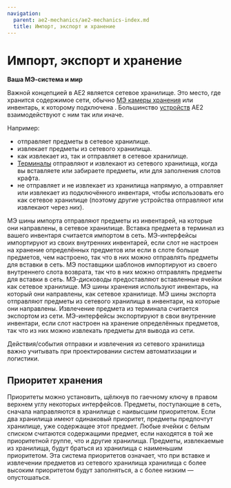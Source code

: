 ```yaml
---
navigation:
  parent: ae2-mechanics/ae2-mechanics-index.md
  title: Импорт, экспорт и хранение
---
```


# Импорт, экспорт и хранение

**Ваша МЭ-система и мир**

Важной концепцией в AE2 является сетевое хранилище. Это место, где хранится содержимое сети, обычно [МЭ камеры хранения](../items-blocks-machines/storage_cells.md) или инвентарь, к которому подключена <ItemLink id="storage_bus" />. Большинство [устройств](../ae2-mechanics/devices.md) AE2 взаимодействуют с ним так или иначе.

Например:

* <ItemLink id="import_bus" /> отправляет предметы в сетевое хранилище.
* <ItemLink id="export_bus" /> извлекает предметы из сетевого хранилища.
* <ItemLink id="interface" /> как извлекает из, так и отправляет в сетевое хранилище.
* [Терминалы](../items-blocks-machines/terminals.md) отправляют и извлекают из сетевого хранилища, когда вы вставляете или забираете предметы, или для заполнения слотов крафта.
* <ItemLink id="storage_bus" /> не отправляет и не извлекает из хранилища напрямую, а отправляет или извлекает из подключённого инвентаря, чтобы использовать его как сетевое хранилище (поэтому другие устройства отправляют или извлекают через *них*).

<GameScene zoom="4" interactive={true}>
  <ImportStructure src="../assets/assemblies/import_export_storage.snbt" />

  <BoxAnnotation color="#dddddd" min="8 1 1" max="9 1.3 2">
        МЭ шины импорта отправляют предметы из инвентарей, на которые они направлены, в сетевое хранилище.
  </BoxAnnotation>

  <BoxAnnotation color="#dddddd" min="8 2 1" max="9 3 1.3">
        Вставка предмета в терминал из вашего инвентаря считается импортом в сеть.
  </BoxAnnotation>

  <BoxAnnotation color="#dddddd" min="7 0 1" max="8 1 2">
        МЭ-интерфейсы импортируют из своих внутренних инвентарей, если слот не настроен на хранение определённых предметов или если в слоте больше предметов, чем настроено, так что в них можно отправлять предметы для вставки в сеть.
  </BoxAnnotation>

  <BoxAnnotation color="#dddddd" min="6 0 1" max="7 1 2">
        МЭ поставщики шаблонов импортируют из своего внутреннего слота возврата, так что в них можно отправлять предметы для вставки в сеть.
  </BoxAnnotation>

  <BoxAnnotation color="#dddddd" min="4 1 1" max="5 2 2">
        МЭ-дисководы предоставляют вставленные ячейки как сетевое хранилище.
  </BoxAnnotation>

  <BoxAnnotation color="#dddddd" min="3 1 1" max="4 1.3 2">
        МЭ шины хранения используют инвентарь, на который они направлены, как сетевое хранилище.
  </BoxAnnotation>

  <BoxAnnotation color="#dddddd" min="1 1 1" max="2 1.3 2">
        МЭ шины экспорта отправляют предметы из сетевого хранилища в инвентари, на которые они направлены.
  </BoxAnnotation>

  <BoxAnnotation color="#dddddd" min="1 2 1" max="2 3 1.3">
        Извлечение предмета из терминала считается экспортом из сети.
  </BoxAnnotation>

  <BoxAnnotation color="#dddddd" min="0 1 1" max="1 2 2">
        МЭ-интерфейсы экспортируют в свои внутренние инвентари, если слот настроен на хранение определённых предметов, так что из них можно извлекать предметы для вывода из сети.
  </BoxAnnotation>

  <IsometricCamera yaw="195" pitch="30" />
</GameScene>

Действия/события отправки и извлечения из сетевого хранилища важно учитывать при проектировании систем автоматизации и логистики.

## Приоритет хранения

Приоритеты можно установить, щёлкнув по гаечному ключу в правом верхнем углу некоторых интерфейсов. Предметы, поступающие в сеть, сначала направляются в хранилище с наивысшим приоритетом. Если два хранилища имеют одинаковый приоритет, предметы предпочтут хранилище, уже содержащее этот предмет. Любые ячейки с белым списком считаются содержащими предмет, если находятся в той же приоритетной группе, что и другие хранилища. Предметы, извлекаемые из хранилища, будут браться из хранилища с наименьшим приоритетом. Эта система приоритетов означает, что при вставке и извлечении предметов из сетевого хранилища хранилища с более высоким приоритетом будут заполняться, а с более низким — опустошаться.